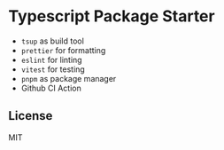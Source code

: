 # Typescript Package Starter

- `tsup` as build tool
- `prettier` for formatting
- `eslint` for linting
- `vitest` for testing
- `pnpm` as package manager
- Github CI Action

## License

MIT
